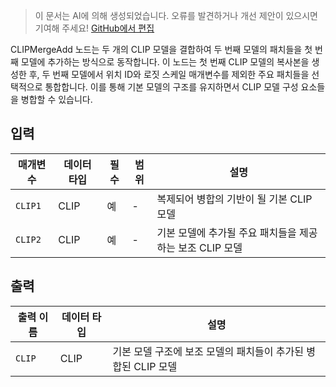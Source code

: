 > 이 문서는 AI에 의해 생성되었습니다. 오류를 발견하거나 개선 제안이 있으시면 기여해 주세요! [GitHub에서 편집](https://github.com/Comfy-Org/embedded-docs/blob/main/comfyui_embedded_docs/docs/CLIPMergeAdd/ko.md)

CLIPMergeAdd 노드는 두 개의 CLIP 모델을 결합하여 두 번째 모델의 패치들을 첫 번째 모델에 추가하는 방식으로 동작합니다. 이 노드는 첫 번째 CLIP 모델의 복사본을 생성한 후, 두 번째 모델에서 위치 ID와 로짓 스케일 매개변수를 제외한 주요 패치들을 선택적으로 통합합니다. 이를 통해 기본 모델의 구조를 유지하면서 CLIP 모델 구성 요소들을 병합할 수 있습니다.

## 입력

| 매개변수 | 데이터 타입 | 필수 | 범위 | 설명 |
|----------|-------------|--------|-------|-------------|
| `CLIP1` | CLIP | 예 | - | 복제되어 병합의 기반이 될 기본 CLIP 모델 |
| `CLIP2` | CLIP | 예 | - | 기본 모델에 추가될 주요 패치들을 제공하는 보조 CLIP 모델 |

## 출력

| 출력 이름 | 데이터 타입 | 설명 |
|-----------|-------------|-------------|
| `CLIP` | CLIP | 기본 모델 구조에 보조 모델의 패치들이 추가된 병합된 CLIP 모델 |
